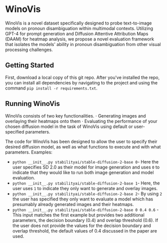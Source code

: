 # WinoVis

WinoVis is a novel dataset specifically designed to probe text-to-image models on pronoun disambiguation within multimodal contexts. Utilizing GPT-4 for prompt generation and Diffusion Attentive Attribution Maps (DAAM) for heatmap analysis, we propose a novel evaluation framework that isolates the models' ability in pronoun disambiguation from other visual processing challenges.

## Getting Started
First, download a local copy of this git repo. After you've installed the repo, you can install all dependencies by navigating to the project and using the command `pip install -r requirements.txt`.

## Running WinoVis
WinoVis consists of two key functionalities. 
  ⋅ Generating images and overlaying their heatmaps onto them
  ⋅ Evaluating the performance of your chosen diffusion model in the task of WinoVis using default or user-specified parameters.
  
The code for WinoVis has been designed to allow the user to specify their desired diffusion model, as well as what functions to execute and with what parameters.
Examples:
  * `python __init__.py stabilityai/stable-diffusion-2-base 0`- Here the user specifies SD 2.0 as their model for image generation and uses `0` to indicate that they would like to run both image generation and model evaluation.
  * `python __init__.py stabilityai/stable-diffusion-2-base 1`- Here, the user uses `1` to indicate they only want to generate and overlay images.
  * `python __init__.py stabilityai/stable-diffusion-2-base 2`- By using `2` the user has specified they only want to evaluate a model which has presumably already generated images and their heatmaps.
  * `python __init__.py stabilityai/stable-diffusion-2-base 0 0.4 0.6` - This input matches the first example but provides two additional parameters, the decision boundary (0.4) and overlap threshold (0.6).
If the user does not provide the values for the decision boundary and overlap threshold, the default values of 0.4 discussed in the paper are used.
